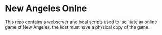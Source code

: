 # New Angeles Onlne

This repo contains a webserver and local scripts used to facilitate an online game of New Angeles. the host must have a physical copy of the game.